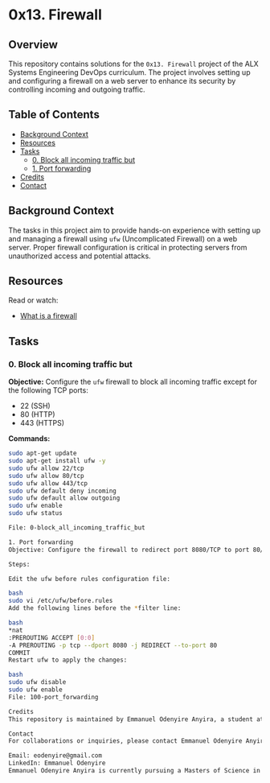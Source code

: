 # 0x13. Firewall

## Overview

This repository contains solutions for the `0x13. Firewall` project of the ALX Systems Engineering DevOps curriculum. The project involves setting up and configuring a firewall on a web server to enhance its security by controlling incoming and outgoing traffic.

## Table of Contents

- [Background Context](#background-context)
- [Resources](#resources)
- [Tasks](#tasks)
  - [0. Block all incoming traffic but](#0-block-all-incoming-traffic-but)
  - [1. Port forwarding](#1-port-forwarding)
- [Credits](#credits)
- [Contact](#contact)

## Background Context

The tasks in this project aim to provide hands-on experience with setting up and managing a firewall using `ufw` (Uncomplicated Firewall) on a web server. Proper firewall configuration is critical in protecting servers from unauthorized access and potential attacks.

## Resources

Read or watch:
- [What is a firewall](https://www.cloudflare.com/learning/security/glossary/what-is-a-firewall/)

## Tasks

### 0. Block all incoming traffic but

**Objective:** Configure the `ufw` firewall to block all incoming traffic except for the following TCP ports:
- 22 (SSH)
- 80 (HTTP)
- 443 (HTTPS)

**Commands:**

```bash
sudo apt-get update
sudo apt-get install ufw -y
sudo ufw allow 22/tcp
sudo ufw allow 80/tcp
sudo ufw allow 443/tcp
sudo ufw default deny incoming
sudo ufw default allow outgoing
sudo ufw enable
sudo ufw status

File: 0-block_all_incoming_traffic_but

1. Port forwarding
Objective: Configure the firewall to redirect port 8080/TCP to port 80/TCP.

Steps:

Edit the ufw before rules configuration file:

bash
sudo vi /etc/ufw/before.rules
Add the following lines before the *filter line:

bash
*nat
:PREROUTING ACCEPT [0:0]
-A PREROUTING -p tcp --dport 8080 -j REDIRECT --to-port 80
COMMIT
Restart ufw to apply the changes:

bash
sudo ufw disable
sudo ufw enable
File: 100-port_forwarding

Credits
This repository is maintained by Emmanuel Odenyire Anyira, a student at ALX Africa, taking the ALX Software Engineering Program. Emmanuel is currently a Senior Data Analytics Engineer at Safaricom PLC and has extensive experience working with various organizations in technical support and ICT roles.

Contact
For collaborations or inquiries, please contact Emmanuel Odenyire Anyira via:

Email: eodenyire@gmail.com
LinkedIn: Emmanuel Odenyire
Emmanuel Odenyire Anyira is currently pursuing a Masters of Science in Data Science at the Cooperative University of Kenya. He holds a Bachelor of Science degree in Informatics from Moi University.
